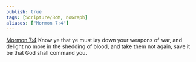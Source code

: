 ```yaml
---
publish: true
tags: [Scripture/BoM, noGraph]
aliases: ["Mormon 7:4"]
---
```

[Mormon 7:4](https://churchofjesuschrist.org/study/scriptures/bofm/morm/7?lang=eng&id=p4#p4) Know ye that ye must lay down your weapons of war, and delight no more in the shedding of blood, and take them not again, save it be that God shall command you.
